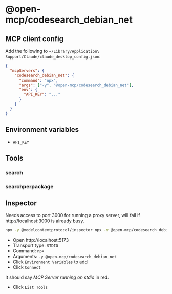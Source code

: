 # @open-mcp/codesearch_debian_net

## MCP client config

Add the following to `~/Library/Application\ Support/Claude/claude_desktop_config.json`:

```json
{
  "mcpServers": {
    "codesearch_debian_net": {
      "command": "npx",
      "args": ["-y", "@open-mcp/codesearch_debian_net"],
      "env": {
        "API_KEY": "..."
      }
    }
  }
}
```

## Environment variables

- `API_KEY`

## Tools

### search

### searchperpackage

## Inspector

Needs access to port 3000 for running a proxy server, will fail if http://localhost:3000 is already busy.

```bash
npx -y @modelcontextprotocol/inspector npx -y @open-mcp/codesearch_debian_net
```

- Open http://localhost:5173
- Transport type: `STDIO`
- Command: `npx`
- Arguments: `-y @open-mcp/codesearch_debian_net`
- Click `Environment Variables` to add
- Click `Connect`

It should say _MCP Server running on stdio_ in red.

- Click `List Tools`
